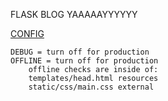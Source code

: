 FLASK BLOG YAAAAAYYYYYY

[CONFIG](config.py)

	DEBUG = turn off for production
	OFFLINE = turn off for production
		offline checks are inside of:
		templates/head.html resources
		static/css/main.css external
